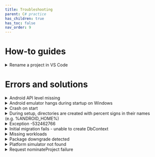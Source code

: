 ```yaml
---
title: Troubleshooting
parent: C# practice
has_children: true
has_toc: false
nav_order: 9
---
```


# How-to guides

<details class="blue-bar">
<summary>
    Rename a project in VS Code
</summary>
<ol>
    <li>Close VS Code (Optional, but recommended for critical file changes).</li>
    <li>Rename the Project Folder (File System):
        <ul>
            <li>Navigate to your solution's root directory in your file explorer.</li>
            <li>Rename the folder that contains your project's `.csproj` file.</li>
            <li>Example: `MyMauiApp` to `NewMauiApp`.</li>
        </ul>
    </li>
    <li>Open the Project in VS Code:
        <ul>
            <li>Open the root folder of your solution in VS Code.</li>
        </ul>
    </li>
    <li>Perform a Global Find and Replace:
        <p>This is where the bulk of the work happens.</p>
        <ul>
            <li>Use VS Code's global search and replace functionality (**Ctrl+Shift+H** or **Cmd+Shift+H** on macOS).</li>
            <li>Search for the old project name (e.g., `MyMauiApp`).</li>
            <li>Replace with the new project name (e.g., `NewMauiApp`).</li>
            <li>Important considerations for Find and Replace:
                <ul>
                    <li>**Case Sensitivity**: Be mindful of casing. You might need to perform multiple passes (e.g., `MyMauiApp` to `NewMauiApp`, `mymauiapp` to `newmauiapp`, `MYMUIAPP` to `NEWMAUIAPP`).</li>
                    <li>**Word Boundaries**: Be careful not to accidentally replace parts of other words. Use regex for more precise control if needed.</li>
                    <li>**Files to Include/Exclude**: Make sure to include all relevant C# (`.cs`), XAML (`.xaml`), `.csproj`, and `MauiProgram.cs` files. Exclude `bin` and `obj` folders from your search to avoid issues. You might want to temporarily delete them before starting.</li>
                    <li>**Common Places to Update**:
                        <ul>
                            <li>**Namespaces**: namespace `OldProjectName.Maui;` to namespace `NewProjectName.Maui;`</li>
                            <li>**Class references**: E.g., if you have public partial class `MainPage : ContentPage { /* ... */ }` and your old project name was used in partial class generation.</li>
                            <li>**`MauiProgram.cs`**: The `CreateMauiApp()` method might have references to the old project name, especially if you customized it.</li>
                            <li>**`pp.xaml` and `App.xaml.cs`**: Similarly, check these files for namespace references.</li>
                            <li>**`csproj file`**: Although you renamed it, there might be internal references to the old project name. Double-check `RootNamespace` and `AssemblyName` in the `.csproj` file directly.</li>
                        </ul>
                    </li>
                </ul>
            </li>
        </ul>
    </li>
    <li>Manually Check Specific Files:
        <ul>
            <li>**`MauiProgram.cs`**: Verify using statements and any configuration that might have explicitly used the old namespace/name.</li>
            <li>**`App.xaml` and `App.xaml.cs`**: Check `x:Class` and `xmlns` attributes for old namespace references.</li>
            <li>**`Properties/launchSettings.json`** (if applicable): While not directly the project name, ensure any paths or configurations are correct.</li>
            <li>**Platforms folders**: Check `AndroidManifest.xml` (Android), `Info.plist` (iOS/MacCatalyst), `Package.appxmanifest` (Windows) for display names or package names that might contain the old project name. You'll probably need to update these manually.</li>
        </ul>
    </li>
    <li>Clean `bin` and `obj` folders:
        <ul>
            <li>Delete the `bin` and `obj` folders from your project directory. This removes all compiled artifacts and ensures a clean build.</li>
        </ul>
    </li>
    <li>Build the Project:
        <ul>
            <li>Open the terminal in VS Code.</li>
            <li>Navigate to your project directory.</li>
            <li>Run: `dotnet build`</li>
        </ul>
    </li>
    <li>Run the Project</li>
</ol>
</details>

# Errors and solutions

<details class="blue-bar">
<summary>
    Android API level missing
</summary>
<p>If you see an error like the following, some Android dependencies are missing.</p>
<div class="callout codeblock">
<pre class="red">/.../Microsoft.Android.Sdk.Darwin/34.0.113/tools/Xamarin.Android.Tooling.targets(100,5): error XA5207: Could not find android.jar for 
API level 34. This means the Android SDK platform for API level 34 is not installed; it was expected to be in
`/PATH_TO_SDK/platforms/android-34/android.jar`.</pre>
</div>
<p>Install the missing dependencies by executing the following commands in a terminal window. Make sure that you are in the project directory. You also need to use the correct path for your Android SDK. The path you need is shown in the error message.</p>
<div class="callout codeblock">
<pre>export AcceptAndroidSDKLicenses=true
dotnet build -t:InstallAndroidDependencies -f net8.0-android "-p:AndroidSdkDirectory=/PATH_TO_SDK"</pre>
</div>
</details>

<details class="blue-bar">
<summary>
    Android emulator hangs during startup on Windows
</summary>
<p>
The emulator runs an Android image as a virtual machine. This needs to be enabled in the 
<a href="https://www.ninjaone.com/blog/enable-hyper-v-on-windows/" target="_blank">Windows BIOS</a>. 
</p>
</details>

<details class="blue-bar">
<summary>
    Crash on start
</summary>
<p>If your application was previously working but starts to crash on starting up, it may be because some package versions have changed. Try removing all of the object and binary files and recompiling. Right-click on the project in the <strong>Solution Explorer</strong> and click <em>Clean</em></p>
</details>

<details class="blue-bar">
<summary>
    During setup, directories are created with percent signs in their names (e.g. %ANDROID_HOME%)
</summary>
<p>
This happens when you use the Windows PowerShell when running a terminal. Use the basic
CMD command window instead. You can configure your VSCode
<a href="https://code.visualstudio.com/docs/terminal/profiles" target="_blank">profile</a>
 to use CMD by default
</p>
</details>

<details class="blue-bar">
<summary>Exception -532462766</summary>
<p>When trying to start the Android emulator, this exception is reported accompanied by the additional messages below.</p>
<div class="callout codeblock">
<pre>C:\Users\133423866\MAUI>sdkmanager --install "system-images;android-34;google_apis;x86_64"
Warning: Errors during XML parse:
Warning: Additionally, the fallback loader failed to parse the XML.
Warning: Errors during XML parse:
Warning: Additionally, the fallback loader failed to parse the XML.
[=======================================] 100% Computing updates...</pre>
</div>
<p>The reason for this error is unknown, but it can be ignored - it should not affect the emulator.</p>
</details>

<details class="blue-bar">
<summary>Initial migration fails - unable to create DbContext</summary>
<p>The following error message appears when trying to create the initial migration:</p>
<div class="callout codeblock">
<pre>Unable to create a 'DbContext' of type 'NotesDbContext'. The exception 'Method 
'get_LockReleaseBehavior' in type 
'Microsoft.EntityFrameworkCore.SqlServer.Migrations.Internal.SqlServerHistoryRepository' 
from assembly 'Microsoft.EntityFrameworkCore.SqlServer, Version=8.0.7.0, Culture=neutral, 
PublicKeyToken=adb9793829ddae60' does not have an implementation.' was thrown while attempting 
to create an instance. For the different patterns supported at design time, see 
https://go.microsoft.com/fwlink/?linkid=851728</pre>
</div>
<p>Check the <code>Notes.Migrations</code> <code>.csproj</code> file. remove any reference to EntityFramework version 9.*.</p>
<p>For example, if you see the following <code>ItemGroup</code>, delete the whole thing and try the initial migration again:</p>
<div class="callout codeblock">
<pre>&lt;ItemGroup&gt;
&lt;PackageReference Include="Microsoft.EntityFrameworkCore.Design" Version="9.0.2"&gt;
  &lt;IncludeAssets&gt;runtime; build; native; contentfiles; analyzers; buildtransitive&lt;/IncludeAssets&gt;
  &lt;PrivateAssets&gt;all&lt;/PrivateAssets&gt;
&lt;/PackageReference&gt;
&lt;/ItemGroup&gt;</pre>
</div>
</details>

<details class="blue-bar">
<summary>
    Missing workloads
</summary>
<p>After certain updates, the .NET workloads associated with a project need to be reinstalled. When this happens, you will see an error like the following:</p>
<div class="callout codeblock">
<pre>  Determining projects to restore...
/.../Microsoft.NET.Sdk/targets/Microsoft.NET.Sdk.ImportWorkloads.targets(38,5): error NETSDK1147: To build this
project, the following workloads must be installed: wasi-experimental [/.../Notes/Notes.csproj::TargetFramework=net8.0-android]
/.../Microsoft.NET.Sdk/targets/Microsoft.NET.Sdk.ImportWorkloads.targets(38,5): error NETSDK1147: To install these workloads, 
run the following command: dotnet workload restore [/.../Notes/Notes.csproj::TargetFramework=net8.0-android]</pre>
</div>
<p>The command shown in the error message may not work if the restoration requires elevated privileges. On Mac or Linux, use the following command at a terminal prompt ensuring that you are in the project directory:</p>
<div class="callout codeblock">
<pre>sudo dotnet workload restore</pre>
</div>
<p>On Windows, start a command shell with administrator privilege, change into the project directory and execute the command:</p>
<div class="callout codeblock">
<pre>dotnet workload restore</pre>
</div>
</details>

<details class="blue-bar">
<summary>Package downgrade detected</summary>
<p>If you see an error like the following, it means that there is a conflict between different NuGet packages and you need to upgrade one or more of them to their latest version.</p>
<div class="callout codeblock">
<pre> Determining projects to restore...
  All projects are up-to-date for restore.
  Determining projects to restore...
/.../Notes/Notes.csproj : error NU1605: Warning As Error: Detected package downgrade: 
Microsoft.EntityFrameworkCore from 8.0.7 to 8.0.6. Reference the package directly from 
the project to select a different version.  [/.../Notes.sln]</pre>
</div>
<p>Look in the <code>Notes.sln</code> file to find the package that the error message refers to. Then, right-click on the project in the <strong>Solution Explorer</strong> and reinstall that package choosing the required version when prompted. This will update the references in the project file.</p>
</details>

<details class="blue-bar">
<summary>Platform simulator not found</summary>
<p>If you see an error like the following when building your code, your project file includes the iOS platform, but you do not have a simulator installed. </p>
<div class="callout codeblock">
<pre class="red">/.../Notes/obj/Debug/net8.0-ios/iossimulator-arm64/actool/cloned-assets/Assets.xcassets : actool error : The operation 
couldn’t be completed. Failed to locate any simulator runtime matching options: { [/.../Notes/Notes.csproj::TargetFramework=net8.0-ios]</pre>
</div>
<p>The simplest solution is to remove the reference to iOS from the project file. Locate the <code>TargetFrameworks</code> entry near the start of the file and remove iOS as a target. The example below shows the line before and after the change.</p>
<div class="callout codeblock">
<pre>&lt;!-- BEFORE -->
&lt;TargetFrameworks>net8.0-android;net8.0-ios;net8.0-maccatalyst</TargetFrameworks>
&lt;!-- AFTER -->
&lt;TargetFrameworks>net8.0-android;net8.0-maccatalyst</TargetFrameworks></pre>
</div>
<p>If you prefer to install a simulator so that you can keep the iOS target, please refer to the <a href="https://learn.microsoft.com/en-us/dotnet/maui/ios/cli?view=net-maui-8.0" target="_blank">Microsoft documentation.</a></p>
</details>

<details class="blue-bar">
<summary>Request nominateProject failure</summary>
<p>When starting VSCode, you may see the error below from time to time. It seems to arise when the host computer is busy and results from a race condition between different startup processes.</p>
<div class="callout codeblock">
<pre>LimitedFunctionality
StreamJsonRpc.RemoteInvocationException: Request nominateProject failed with message: Cannot read properties of undefined (reading 'size')</pre>
</div>
<p>The best solution seems to be to restart your computer to kill any unnecessary processes.</p>
</details>

